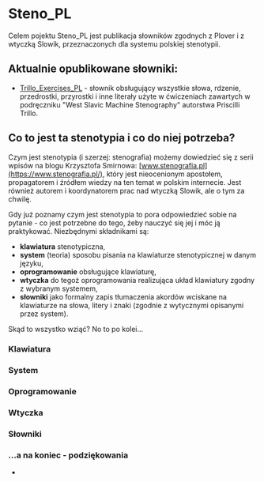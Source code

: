# Steno_PL

Celem pojektu Steno_PL jest publikacja słowników zgodnych z Plover i z wtyczką Slowik, przeznaczonych dla systemu polskiej stenotypii.  
## Aktualnie opublikowane słowniki:
* [Trillo_Exercises_PL](https://github.com/Jamers303/Steno_PL/tree/main/Trillo_Exercises_PL) - słownik obsługujący wszystkie słowa, rdzenie, przedrostki, przyrostki i inne literały użyte w ćwiczeniach zawartych w podręczniku "West Slavic Machine Stenography" autorstwa Priscilli Trillo.

## Co to jest ta stenotypia i co do niej potrzeba?

Czym jest stenotypia (i szerzej: stenografia) możemy dowiedzieć się z serii wpisów na blogu Krzysztofa Smirnowa: [www.stenografia.pl](https://www.stenografia.pl/), który jest nieocenionym apostołem, propagatorem i źródłem wiedzy na ten temat w polskim internecie. Jest również autorem i koordynatorem prac nad wtyczką Slowik, ale o tym za chwilę.

Gdy już poznamy czym jest stenotypia to pora odpowiedzieć sobie na pytanie - co jest potrzebne do tego, żeby nauczyć się jej i móc ją praktykować. Niezbędnymi składnikami są:
* **klawiatura** stenotypiczna,
* **system** (teoria) sposobu pisania na klawiaturze stenotypicznej w danym języku,
* **oprogramowanie** obsługujące klawiaturę,
* **wtyczka** do tegoż oprogramowania realizująca układ klawiatury zgodny z wybranym systemem,
* **słowniki** jako formalny zapis tłumaczenia akordów wciskane na klawiaturze na słowa, litery i znaki (zgodnie z wytycznymi opisanymi przez system).

Skąd to wszystko wziąć? No to po kolei...

### Klawiatura

### System

### Oprogramowanie

### Wtyczka

### Słowniki

### ...a na koniec - podziękowania
*

